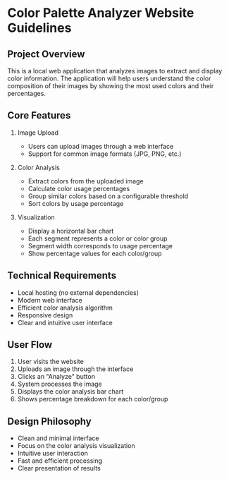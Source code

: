 # Color Palette Analyzer Website Guidelines

## Project Overview
This is a local web application that analyzes images to extract and display color information. The application will help users understand the color composition of their images by showing the most used colors and their percentages.

## Core Features
1. Image Upload
   - Users can upload images through a web interface
   - Support for common image formats (JPG, PNG, etc.)

2. Color Analysis
   - Extract colors from the uploaded image
   - Calculate color usage percentages
   - Group similar colors based on a configurable threshold
   - Sort colors by usage percentage

3. Visualization
   - Display a horizontal bar chart
   - Each segment represents a color or color group
   - Segment width corresponds to usage percentage
   - Show percentage values for each color/group

## Technical Requirements
- Local hosting (no external dependencies)
- Modern web interface
- Efficient color analysis algorithm
- Responsive design
- Clear and intuitive user interface

## User Flow
1. User visits the website
2. Uploads an image through the interface
3. Clicks an "Analyze" button
4. System processes the image
5. Displays the color analysis bar chart
6. Shows percentage breakdown for each color/group

## Design Philosophy
- Clean and minimal interface
- Focus on the color analysis visualization
- Intuitive user interaction
- Fast and efficient processing
- Clear presentation of results 